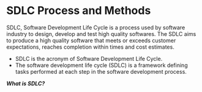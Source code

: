 # SDLC Process and Methods
<div class="align-justify">
<p>	SDLC, Software Development Life Cycle is a process used by software industry to design, develop and test high quality softwares. The SDLC aims to produce a high quality software that meets or exceeds customer expectations, reaches completion within times and cost estimates.</p>
</div>

- SDLC is the acronym of Software Development Life Cycle.
- The software development life cycle (SDLC) is a framework defining tasks performed at each step in the software development process.

***What is SDLC?***

